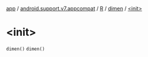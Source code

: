 [app](../../../index.md) / [android.support.v7.appcompat](../../index.md) / [R](../index.md) / [dimen](index.md) / [&lt;init&gt;](.)

# &lt;init&gt;

`dimen()`
`dimen()`